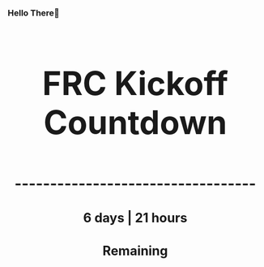 ### Hello There👋

<!---START-TIMER--->
<h3 align='center' style='font-size: 64px;'>FRC Kickoff Countdown</h3>
<h3 align='center' style='font-size: 30px;'>----------------------------------</h3>
<h3 align='center' style='font-size: 25px;'>6 days | 21 hours</h3>
<h3 align='center' style='font-size: 25px;'>Remaining</h3>
<!---END-TIMER--->
